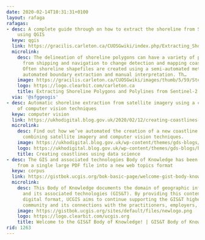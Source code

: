 ```yaml
---
date: 2020-02-14T10:31:31+0100
layout: rafaga
rafagas:
- desc: A complete guide through on how to extract the shoreline from Sentinel-2 imagery
    using QGIS
  keyw: qgis
  link: https://gracilis.carleton.ca/CUOSGwiki/index.php/Extracting_Shoreline_Polygons_and_Polylines_from_Sentinel-2_Imagery
  microlink:
    desc: The delineation of shoreline polygons can have a variety of practical applications,
      from shipping and navigation to change detection and mapping coastal erosion.
      Often shoreline shapefiles are created using a semi-automated method combining
      automated boundary extraction and manual interpretation. Th…
    image: https://gracilis.carleton.ca/CUOSGwiki/images/thumb/5/59/Step1_Copernicus_Login_Icon.png/32px-Step1_Copernicus_Login_Icon.png
    logo: https://logo.clearbit.com/carleton.ca
    title: Extracting Shoreline Polygons and Polylines from Sentinel-2 Imagery - CUOSG
  via: '@sfggeogis'
- desc: Automatic shoreline extraction from satellite imagery using a combination
    of computer vision techniques
  keyw: computer vision
  link: https://ukhodigital.blog.gov.uk/2020/02/12/creating-coastlines-using-data-science/
  microlink:
    desc: Find out how we’ve automated the creation of a new coastline data set by
      combining satellite imagery and computer vision techniques.
    image: https://ukhodigital.blog.gov.uk/wp-content/themes/gds-blogs/build/govuk_template/assets/images/opengraph-image.png?0.22.3
    logo: https://ukhodigital.blog.gov.uk/wp-content/themes/gds-blogs/build/govuk_template/assets/images/apple-touch-icon-180x180.png?0.22.3
    title: Creating coastlines using data science
- desc: The GIS and associated technologies Body of Knowledge has been refactored
    from a single large PDF file into a new web topics format
  keyw: corpus
  link: https://gistbok.ucgis.org/bok-basic-page/welcome-gist-body-knowledge
  microlink:
    desc: This Body of Knowledge documents the domain of geographic information science
      and its associated technologies (GIS&T). By providing this content in a new
      digital format, UCGIS aims to continue supporting the GIS&T higher education
      community and its connections with the practitioners, employers, and …
    image: https://gistbok.ucgis.org/sites/default/files/newlogo.png
    logo: https://logo.clearbit.com/ucgis.org
    title: Welcome to the GIS&T Body of Knowledge! | GIS&T Body of Knowledge
rid: 1263
---
```

